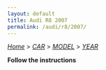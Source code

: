 ```yaml
---
layout: default
title: Audi R8 2007
permalink: /audi/r8/2007/
---
```

[*Home*](/) > [*CAR*](/car/) > [*MODEL*](/car/model/) > [*YEAR*](/car/model/year/)

**Follow the instructions**